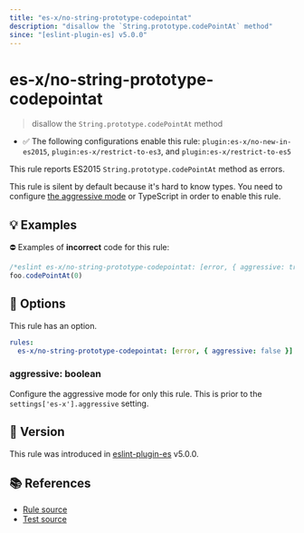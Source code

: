 ```yaml
---
title: "es-x/no-string-prototype-codepointat"
description: "disallow the `String.prototype.codePointAt` method"
since: "[eslint-plugin-es] v5.0.0"
---
```


# es-x/no-string-prototype-codepointat
> disallow the `String.prototype.codePointAt` method

- ✅ The following configurations enable this rule: `plugin:es-x/no-new-in-es2015`, `plugin:es-x/restrict-to-es3`, and `plugin:es-x/restrict-to-es5`

This rule reports ES2015 `String.prototype.codePointAt` method as errors.

This rule is silent by default because it's hard to know types. You need to configure [the aggressive mode](../#the-aggressive-mode) or TypeScript in order to enable this rule.

## 💡 Examples

⛔ Examples of **incorrect** code for this rule:

<eslint-playground type="bad">

```js
/*eslint es-x/no-string-prototype-codepointat: [error, { aggressive: true }] */
foo.codePointAt(0)
```

</eslint-playground>

## 🔧 Options

This rule has an option.

```yml
rules:
  es-x/no-string-prototype-codepointat: [error, { aggressive: false }]
```

### aggressive: boolean

Configure the aggressive mode for only this rule.
This is prior to the `settings['es-x'].aggressive` setting.

## 🚀 Version

This rule was introduced in [eslint-plugin-es] v5.0.0.

[eslint-plugin-es]: https://github.com/mysticatea/eslint-plugin-es

## 📚 References

- [Rule source](https://github.com/eslint-community/eslint-plugin-es-x/blob/master/lib/rules/no-string-prototype-codepointat.js)
- [Test source](https://github.com/eslint-community/eslint-plugin-es-x/blob/master/tests/lib/rules/no-string-prototype-codepointat.js)

